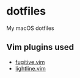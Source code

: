 # dotfiles
My macOS dotfiles

## Vim plugins used

- [fugitive.vim](https://github.com/tpope/vim-fugitive)
- [lightline.vim](https://github.com/itchyny/lightline.vim)
